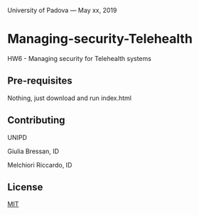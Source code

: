 University of Padova — May xx, 2019

# Managing-security-Telehealth
HW6 - Managing security for Telehealth systems

## Pre-requisites

Nothing, just download and run index.html


## Contributing
UNIPD

Giulia Bressan, ID 

Melchiori Riccardo, ID 

## License
[MIT](https://choosealicense.com/licenses/mit/)
